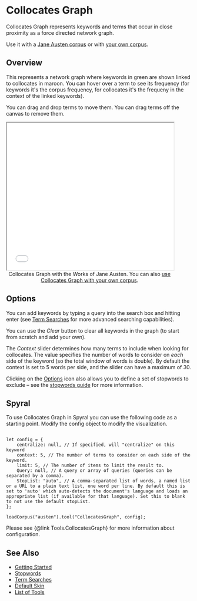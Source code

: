 # Collocates Graph
	
Collocates Graph represents keywords and terms that occur in close proximity as a force directed network graph.

Use it with a <a href="../?view=CollocatesGraph&corpus=austen" target="_blank">Jane Austen corpus</a> or with <a href="../?view=CollocatesGraph" target="_blank">your own corpus</a>.

## Overview

This represents a network graph where keywords in green are shown linked to collocates in maroon. You can hover over a term to see its frequency (for keywords it's the corpus frequency, for collocates it's the frequeny in the context of the linked keywords). 

You can drag and drop terms to move them. You can drag terms off the canvas to remove them.

<iframe src="../tool/CollocatesGraph/?corpus=austen&subtitle=The+Works+of+Jane+Austen" style="width: 90%; height: 400px;"></iframe>
<div style="width: 90%; text-align: center; margin-bottom: 1em;">Collocates Graph with the Works of Jane Austen. You can also <a href="../?view=CollocatesGraph" target="_blank">use Collocates Graph with your own corpus</a>.</div>


## Options

You can add keywords by typing a query into the search box and hitting enter (see [Term Searches](#!/guide/search) for more advanced searching capabilities).

You can use the _Clear_ button to clear all keywords in the graph (to start from scratch and add your own).

The _Context_ slider determines how many terms to include when looking for collocates. The value specifies the number of words to consider on _each_ side of the keyword (so the total window of words is double). By default the context is set to 5 words per side, and the slider can have a maximum of 30.

Clicking on the [Options](#!/guide/options) icon also allows you to define a set of stopwords to exclude – see the [stopwords guide](#!/guide/stopwords) for more information.


## Spyral

To use Collocates Graph in Spyral you can use the following code as a starting point. Modify the config object to modify 
the visualization.

```

let config = {
    centralize: null, // If specified, will "centralize" on this keyword
    context: 5, // The number of terms to consider on each side of the keyword.
    limit: 5, // The number of items to limit the result to.
    Query: null, // A query or array of queries (queries can be separated by a comma).
    StopList: "auto", // A comma-separated list of words, a named list or a URL to a plain text list, one word per line. By default this is set to 'auto' which auto-detects the document's language and loads an appropriate list (if available for that language). Set this to blank to not use the default stopList.
};

loadCorpus("austen").tool("CollocatesGraph", config);

```

Please see {@link Tools.CollocatesGraph} for more information about configuration.



## See Also

- [Getting Started](#!/guide/start)
- [Stopwords](#!/guide/stopwords)
- [Term Searches](#!/guide/search)
- [Default Skin](#!/guide/skins-section-default-skin)
- [List of Tools](#!/guide/tools)
